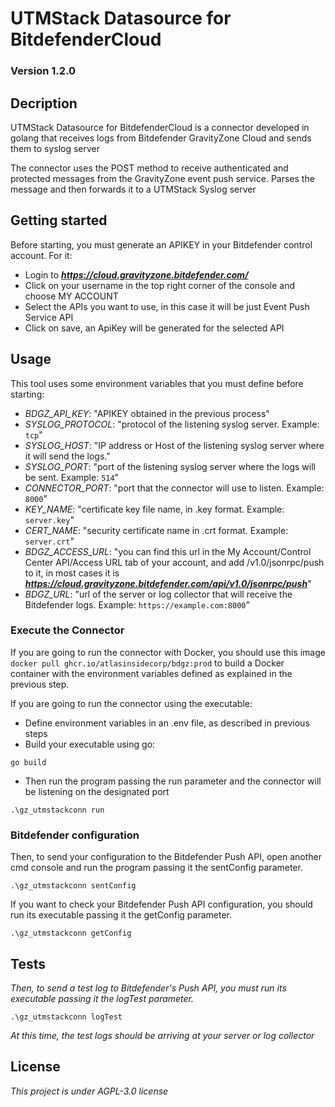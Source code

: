 # UTMStack Datasource for BitdefenderCloud
### Version 1.2.0

## Decription

UTMStack Datasource for BitdefenderCloud is a connector developed in golang that receives logs from Bitdefender GravityZone Cloud and sends them to syslog server

The connector uses the POST method to receive authenticated and protected messages from the GravityZone event push service. Parses the message and then forwards it to a UTMStack Syslog server

## Getting started

Before starting, you must generate an APIKEY in your Bitdefender control account. For it:
* Login to ***https://cloud.gravityzone.bitdefender.com/***
* Click on your username in the top right corner of the console and choose MY ACCOUNT
* Select the APIs you want to use, in this case it will be just Event Push Service API
* Click on save, an ApiKey will be generated for the selected API

## Usage

This tool uses some environment variables that you must define before starting:
* _BDGZ_API_KEY_: "APIKEY obtained in the previous process"
* _SYSLOG_PROTOCOL_: "protocol of the listening syslog server. Example: `tcp`"
* _SYSLOG_HOST_: "IP address or Host of the listening syslog server where it will send the logs."
* _SYSLOG_PORT_: "port of the listening syslog server where the logs will be sent. Example: `514`"
* _CONNECTOR_PORT_: "port that the connector will use to listen. Example: `8000`"
* _KEY_NAME_: "certificate key file name, in .key format. Example: `server.key`"
* _CERT_NAME_: "security certificate name in .crt format. Example: `server.crt`"
* _BDGZ_ACCESS_URL_: "you can find this url in the My Account/Control Center API/Access URL tab of your account, and add /v1.0/jsonrpc/push to it, in most cases it is ***https://cloud.gravityzone.bitdefender.com/api/v1.0/jsonrpc/push***"
* _BDGZ_URL_: "url of the server or log collector that will receive the Bitdefender logs. Example: `https://example.com:8000`"

### Execute the Connector

If you are going to run the connector with Docker, you should use this image `docker pull ghcr.io/atlasinsidecorp/bdgz:prod` to build a Docker container with the environment variables defined as explained in the previous step. 

If you are going to run the connector using the executable:
* Define environment variables in an .env file, as described in previous steps
* Build your executable using go:
```
go build
```
* Then run the program passing the run parameter and the connector will be listening on the designated port
```
.\gz_utmstackconn run
```

### Bitdefender configuration

Then, to send your configuration to the Bitdefender Push API, open another cmd console and run the program passing it the sentConfig parameter.
```
.\gz_utmstackconn sentConfig
```

If you want to check your Bitdefender Push API configuration, you should run its executable passing it the getConfig parameter.
```
.\gz_utmstackconn getConfig
```

## Tests

_Then, to send a test log to Bitdefender's Push API, you must run its executable passing it the logTest parameter._
```
.\gz_utmstackconn logTest
```

_At this time, the test logs should be arriving at your server or log collector_

## License
_This project is under AGPL-3.0 license_
 